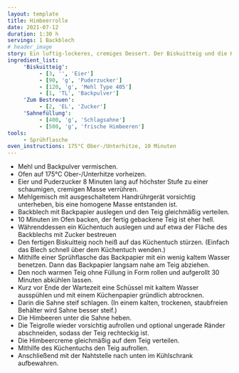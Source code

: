 ```yaml
---
layout: template
title: Himbeerrolle
date: 2021-07-12
duration: 1:30 h
servings: 1 Backblech
# header_image
story: Ein luftig-lockeres, cremiges Dessert. Der Biskuitteig und die Himbeeren sorgen dabei für eine angenehme Süße. Die angegebene Menge reicht zum Ausstreichen des Teigs auf einem Backblech. Bei z.B. halbierter Menge nutzt man entsprechend nur die halbe Backblech-Länge.
ingredient_list:
     'Biskuitteig':
          - [3, '', 'Eier']
          - [90, 'g', 'Puderzucker']
          - [120, 'g', 'Mehl Type 405']
          - [1, 'TL', 'Backpulver']
     'Zum Bestreuen':
          - [2, 'EL', 'Zucker']
     'Sahnefüllung':
          - [400, 'g', 'Schlagsahne']
          - [500, 'g', 'frische Himbeeren']
tools:
     - Sprühflasche
oven_instructions: 175°C Ober-/Unterhitze, 10 Minuten
---
```


- Mehl und Backpulver vermischen.
- Ofen auf 175°C Ober-/Unterhitze vorheizen.
- Eier und Puderzucker 8 Minuten lang auf höchster Stufe zu einer schaumigen, cremigen Masse verrühren.
- Mehlgemisch mit ausgeschaltetem Handrührgerät vorsichtig unterheben, bis eine homogene Masse entstanden ist.
- Backblech mit Backpapier auslegen und den Teig gleichmäßig verteilen.
- 10 Minuten im Ofen backen, der fertig gebackene Teig ist eher hell.
- Währenddessen ein Küchentuch auslegen und auf etwa der Fläche des Backblechs mit Zucker bestreuen
- Den fertigen Biskuitteig noch heiß auf das Küchentuch stürzen. (Einfach das Blech schnell über dem Küchentuch wenden.)
- Mithilfe einer Sprühflasche das Backpapier mit ein wenig kaltem Wasser benetzen. Dann das Backpapier langsam nahe am Teig abziehen.
- Den noch warmen Teig ohne Füllung in Form rollen und aufgerollt 30 Minuten abkühlen lassen.
- Kurz vor Ende der Wartezeit eine Schüssel mit kaltem Wasser ausspühlen und mit einem Küchenpapier gründlich abtrocknen.
- Darin die Sahne steif schlagen. (In einem kalten, trockenen, staubfreien Behälter wird Sahne besser steif.)
- Die Himbeeren unter die Sahne heben.
- Die Teigrolle wieder vorsichtig aufrollen und optional ungerade Ränder abschneiden, sodass der Teig rechteckig ist.
- Die Himbeercreme gleichmäßig auf dem Teig verteilen.
- Mithilfe des Küchentuchs den Teig aufrollen.
- Anschließend mit der Nahtstelle nach unten im Kühlschrank aufbewahren.
